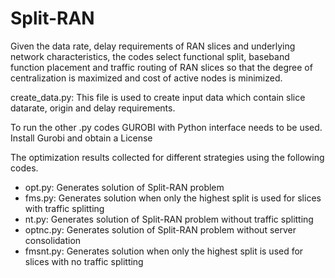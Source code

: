 # Split-RAN

Given the data rate, delay requirements of RAN slices and underlying network characteristics, the codes select functional split, baseband function placement and traffic routing of RAN slices so that the degree of centralization is maximized and cost of active nodes is minimized.

create_data.py: This file is used to create input data which contain slice datarate, origin and delay requirements.

To run the other .py codes GUROBI with Python interface needs to be used.
  Install Gurobi and obtain a License
  
The optimization results collected for different strategies using the following codes.
- opt.py: Generates solution of Split-RAN problem
- fms.py: Generates solution when only the highest split is used for slices with traffic splitting
- nt.py: Generates solution of Split-RAN problem without traffic splitting
- optnc.py: Generates solution of Split-RAN problem without server consolidation
- fmsnt.py: Generates solution when only the highest split is used for slices with no traffic splitting


